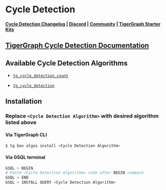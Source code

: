 
# Cycle Detection

#### [Cycle Detection Changelog](https://github.com/tigergraph/gsql-graph-algorithms/blob/master/algorithms/Path/cycle_detection/CHANGELOG.md) | [Discord](https://discord.gg/vFbmPyvJJN) | [Community](https://community.tigergraph.com) | [TigerGraph Starter Kits](https://github.com/zrougamed/TigerGraph-Starter-Kits-Parser)

## [TigerGraph Cycle Detection Documentation](https://docs.tigergraph.com/graph-ml/current/pathfinding-algorithms/cycle-detection)

## Available Cycle Detection Algorithms 

* [`tg_cycle_detection_count`](https://github.com/tigergraph/gsql-graph-algorithms/blob/github_link_fix/algorithms/Path/cycle_detection/tg_cycle_detection_count.gsql)

* [`tg_cycle_detection`](https://github.com/tigergraph/gsql-graph-algorithms/blob/github_link_fix/algorithms/Path/cycle_detection/tg_cycle_detection.gsql)

## Installation 

### Replace `<Cycle Detection Algorithm>` with desired algorithm listed above 

#### Via TigerGraph CLI

```bash
$ tg box algos install <Cycle Detection Algorithm>
```

#### Via GSQL terminal

```bash
GSQL > BEGIN
# Paste <Cycle Detection Algorithm> code after BEGIN command
GSQL > END 
GSQL > INSTALL QUERY <Cycle Detection Algorithm>
```
